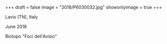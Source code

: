 +++
draft = false
image = "2018/P6030032.jpg"
showonlyimage = true
+++

Lavis (TN), Italy

June 2018
<!--more-->

Biotopo "Foci dell'Avisio"
